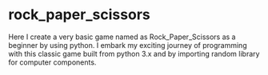 # rock_paper_scissors
Here I create a very basic game named as Rock_Paper_Scissors as a beginner by using python. I embark my exciting  journey of programming with this classic game built from python 3.x and by importing random library for computer components.
